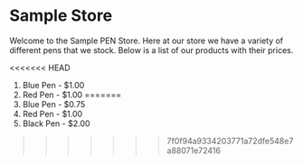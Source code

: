 Sample Store
=======

Welcome to the Sample PEN Store.  Here at our store we have a variety of different pens that we stock.  Below is a list of our products with their prices.

<<<<<<< HEAD
1. Blue Pen - $1.00
2. Red Pen - $1.00
=======
1. Blue Pen - $0.75
2. Red Pen - $1.00
3. Black Pen - $2.00
>>>>>>> 7f0f94a9334203771a72dfe548e7a88071e72416

